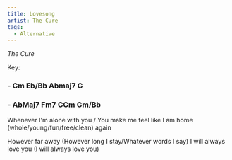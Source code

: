 ```yaml
---
title: Lovesong
artist: The Cure
tags: 
  - Alternative
---
```

*The Cure*

Key: 
### - Cm Eb/Bb Abmaj7 G
### - AbMaj7 Fm7 CCm Gm/Bb

<p class="lyrics">
Whenever I'm alone with you / You make me feel like
I am home (whole/young/fun/free/clean) again

However far away (However long I stay/Whatever words I say) 
I will always love you (I will always love you)
</p>